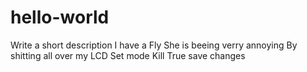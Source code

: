 # hello-world
Write a short description
I have a Fly
She is beeing verry annoying
By shitting all over my LCD
Set mode Kill True
save changes
